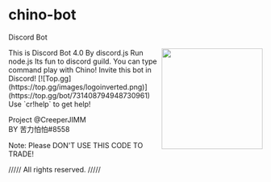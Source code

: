# chino-bot
Discord Bot

<img align="right" src="https://cdn.discordapp.com/attachments/611040945495998464/785454420766490644/62549335_p0.jpg" height="200" width="200">  
This is Discord Bot 4.0  
By discord.js  
Run node.js  
Its fun to discord guild.  
You can type command play with Chino!  
Invite this bot in Discord! [![Top.gg](https://top.gg/images/logoinverted.png)](https://top.gg/bot/731408794948730961)
Use `cr!help` to get help!

Project  @CreeperJIMM  
BY       苦力怕怕#8558  

Note: Please DON'T USE THIS CODE TO TRADE!  
  
///// All rights reserved. /////  
